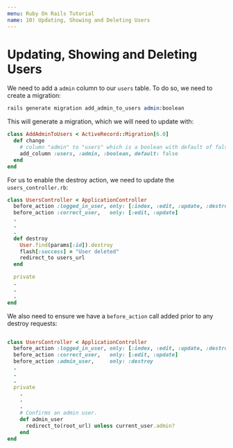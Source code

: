 ```yaml
---
menu: Ruby On Rails Tutorial
name: 10) Updating, Showing and Deleting Users
---
```


# Updating, Showing and Deleting Users

We need to add a `admin` column to our `users` table. To do so, we need to create a migration:

```s
rails generate migration add_admin_to_users admin:boolean
```

This will generate a migration, which we will need to update with:

```rb
class AddAdminToUsers < ActiveRecord::Migration[6.0]
  def change
    # column "admin" to "users" which is a boolean with default of false
    add_column :users, :admin, :boolean, default: false
  end
end
```

For us to enable the destroy action, we need to update the `users_controller.rb`:

```rb
class UsersController < ApplicationController
  before_action :logged_in_user, only: [:index, :edit, :update, :destroy]
  before_action :correct_user,   only: [:edit, :update]
  .
  .
  .
  def destroy
    User.find(params[:id]).destroy
    flash[:success] = "User deleted"
    redirect_to users_url
  end

  private
  .
  .
  .
end
```

We also need to ensure we have a `before_action` call added prior to any destroy requests:

```rb

class UsersController < ApplicationController
  before_action :logged_in_user, only: [:index, :edit, :update, :destroy]
  before_action :correct_user,   only: [:edit, :update]
  before_action :admin_user,     only: :destroy
  .
  .
  .
  private
    .
    .
    .
    # Confirms an admin user.
    def admin_user
      redirect_to(root_url) unless current_user.admin?
    end
end
```
